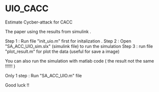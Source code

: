 # UIO_CACC
 Estimate Cycber-attack for CACC

The paper using the results from simulink .

Step 1 : Run file "init_uio.m" first for initalization .
Step 2 : Open "SA_ACC_UIO_sim.slx" (simulink file) to run the simulation 
Step 3 : run file "plot_result.m" for plot the data (useful for save a image)

You can also run the simulation with matlab code ( the result not the same !!!!!! )

Only 1 step : Run "SA_ACC_UIO.m" file 

Good luck !! 

